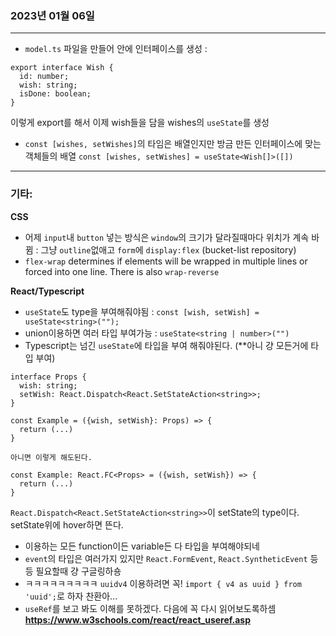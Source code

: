 ### 2023년 01월 06일

---

- `model.ts` 파일을 만들어 안에 인터페이스를 생성 : 
```
export interface Wish {
  id: number;
  wish: string;
  isDone: boolean;
}
```
이렇게 export를 해서 이제 wish들을 담을 wishes의 `useState`를 생성
- `const [wishes, setWishes]`의 타임은 배열인지만 방금 만든 인터페이스에 맞는 객체들의 배열
`const [wishes, setWishes] = useState<Wish[]>([])`

---

### **기타:**
**CSS**
- 어제 `input`내 `button` 넣는 방식은 `window`의 크기가 달라질때마다 위치가 계속 바뀜 :
그냥 `outline`없애고 `form`에 `display:flex` (bucket-list repository)
- `flex-wrap` determines if elements will be wrapped in multiple lines or forced into one line. There is also `wrap-reverse`


**React/Typescript**
- `useState`도 type을 부여해줘야됨 : `const [wish, setWish] = useState<string>("");`
- union이용하면 여러 타입 부여가능 : `useState<string | number>("")`
- Typescript는 넘긴 `useState`에 타입을 부여 해줘야된다. (**아니 걍 모든거에 타입 부여)
```
interface Props {
  wish: string;
  setWish: React.Dispatch<React.SetStateAction<string>>;
}

const Example = ({wish, setWish}: Props) => {
  return (...)
}

아니면 이렇게 해도된다.

const Example: React.FC<Props> = ({wish, setWish}) => {
  return (...)
}
```
`React.Dispatch<React.SetStateAction<string>>`이 setState의 type이다. setState위에 hover하면 뜬다.

- 이용하는 모든 function이든 variable든 다 타입을 부여해야되네
- `event`의 타입은 여러가지 있지만 `React.FormEvent`, `React.SyntheticEvent` 등등 필요할때 걍 구글링하숑
- ㅋㅋㅋㅋㅋㅋㅋㅋㅋ `uuidv4` 이용하려면 꼭! `import { v4 as uuid } from 'uuid';`로 하자 찬환아...
- `useRef`를 보고 봐도 이해를 못하겠다. 다음에 꼭 다시 읽어보도록하셈
**https://www.w3schools.com/react/react_useref.asp**